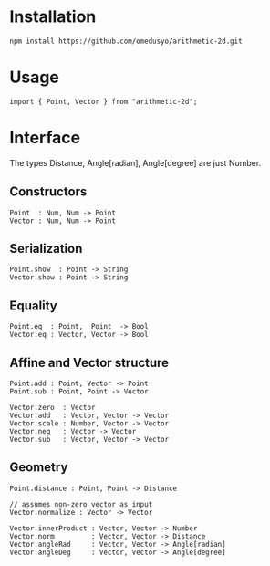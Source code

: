 
# Installation
```
npm install https://github.com/omedusyo/arithmetic-2d.git
```

# Usage
```
import { Point, Vector } from "arithmetic-2d";
```

# Interface
The types Distance, Angle[radian], Angle[degree] are just Number.


## Constructors
```
Point  : Num, Num -> Point
Vector : Num, Num -> Point
```

## Serialization
```
Point.show  : Point -> String
Vector.show : Point -> String
```

## Equality
```
Point.eq  : Point,  Point  -> Bool
Vector.eq : Vector, Vector -> Bool
```

## Affine and Vector structure
```
Point.add : Point, Vector -> Point
Point.sub : Point, Point -> Vector

Vector.zero  : Vector
Vector.add   : Vector, Vector -> Vector
Vector.scale : Number, Vector -> Vector
Vector.neg   : Vector -> Vector
Vector.sub   : Vector, Vector -> Vector
```

## Geometry
```
Point.distance : Point, Point -> Distance

// assumes non-zero vector as input
Vector.normalize : Vector -> Vector

Vector.innerProduct : Vector, Vector -> Number
Vector.norm         : Vector, Vector -> Distance
Vector.angleRad     : Vector, Vector -> Angle[radian]
Vector.angleDeg     : Vector, Vector -> Angle[degree]
```

